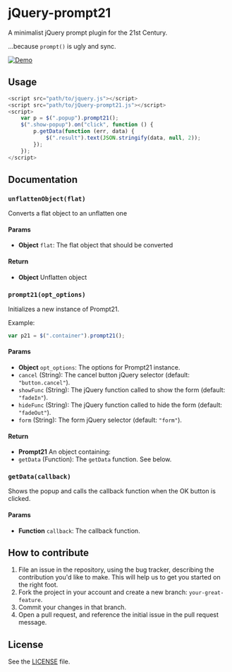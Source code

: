 jQuery-prompt21
===============
A minimalist jQuery prompt plugin for the 21st Century.

...because `prompt()` is ugly and sync.

[![Demo](http://i.imgur.com/NzKOKVX.png)](http://jillix.github.io/jQuery-prompt21/)

## Usage
```js
<script src="path/to/jquery.js"></script>
<script src="path/to/jQuery-prompt21.js"></script>
<script>
    var p = $(".popup").prompt21();
    $(".show-popup").on("click", function () {
        p.getData(function (err, data) {
            $(".result").text(JSON.stringify(data, null, 2));
        });
    });
</script>
```

## Documentation

### `unflattenObject(flat)`
Converts a flat object to an unflatten one

#### Params
- **Object** `flat`: The flat object that should be converted

#### Return
- **Object** Unflatten object

### `prompt21(opt_options)`
Initializes a new instance of Prompt21.

Example:

```js
var p21 = $(".container").prompt21();
```

#### Params
- **Object** `opt_options`: The options for Prompt21 instance.
 - `cancel` (String): The cancel button jQuery selector (default: `"button.cancel"`).
 - `showFunc` (String): The jQuery function called to show the form (default: `"fadeIn"`).
 - `hideFunc` (String): The jQuery function called to hide the form (default: `"fadeOut"`).
 - `form` (String): The form jQuery selector (default: `"form"`).

#### Return
- **Prompt21** An object containing:
 - `getData` (Function): The `getData` function. See below.

### `getData(callback)`
Shows the popup and calls the callback function when the OK button is clicked.

#### Params
- **Function** `callback`: The callback function.

## How to contribute

1. File an issue in the repository, using the bug tracker, describing the
   contribution you'd like to make. This will help us to get you started on the
   right foot.
2. Fork the project in your account and create a new branch:
   `your-great-feature`.
3. Commit your changes in that branch.
4. Open a pull request, and reference the initial issue in the pull request
   message.

## License
See the [LICENSE](./LICENSE) file.
